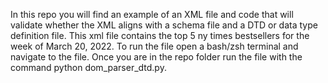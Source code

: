 In this repo you will find an example of an XML file and code that will validate whether the XML aligns with a schema file and a DTD or data type definition file. This xml file contains the top 5 ny times bestsellers for the week of March 20, 2022. To run the file open a bash/zsh terminal and navigate to the file. Once you are in the repo folder run the file with the command python dom_parser_dtd.py.